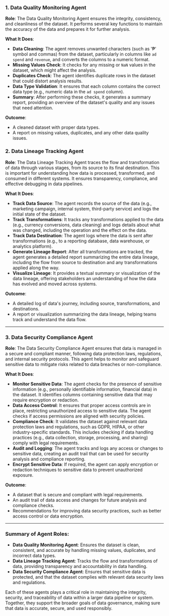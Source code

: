 ### 1. **Data Quality Monitoring Agent**

**Role**: 
The Data Quality Monitoring Agent ensures the integrity, consistency, and cleanliness of the dataset. It performs several key functions to maintain the accuracy of the data and prepares it for further analysis.

**What It Does**:
- **Data Cleaning**: The agent removes unwanted characters (such as '₱' symbol and commas) from the dataset, particularly in columns like `ad spend` and `revenue`, and converts the columns to a numeric format.
- **Missing Values Check**: It checks for any missing or `NaN` values in the dataset, which might affect the analysis.
- **Duplicates Check**: The agent identifies duplicate rows in the dataset that could distort analysis results.
- **Data Type Validation**: It ensures that each column contains the correct data type (e.g., numeric data in the `ad spend` column).
- **Summary**: After performing these checks, it generates a summary report, providing an overview of the dataset's quality and any issues that need attention.

**Outcome**: 
- A cleaned dataset with proper data types.
- A report on missing values, duplicates, and any other data quality issues.


### 2. **Data Lineage Tracking Agent**

**Role**: 
The Data Lineage Tracking Agent traces the flow and transformation of data through various stages, from its source to its final destination. This is important for understanding how data is processed, transformed, and consumed in different systems. It ensures transparency, compliance, and effective debugging in data pipelines.

**What It Does**:
- **Track Data Source**: The agent records the source of the data (e.g., marketing campaign, internal system, third-party service) and logs the initial state of the dataset.
- **Track Transformations**: It tracks any transformations applied to the data (e.g., currency conversions, data cleaning) and logs details about what was changed, including the operation and the effect on the data.
- **Track Data Destination**: The agent logs where the data is sent after transformations (e.g., to a reporting database, data warehouse, or analytics platform).
- **Generate Lineage Report**: After all transformations are tracked, the agent generates a detailed report summarizing the entire data lineage, including the flow from source to destination and any transformations applied along the way.
- **Visualize Lineage**: It provides a textual summary or visualization of the data lineage, offering stakeholders an understanding of how the data has evolved and moved across systems.

**Outcome**: 
- A detailed log of data's journey, including source, transformations, and destinations.
- A report or visualization summarizing the data lineage, helping teams track and understand the data flow.

---

### 3. **Data Security Compliance Agent**

**Role**: 
The Data Security Compliance Agent ensures that data is managed in a secure and compliant manner, following data protection laws, regulations, and internal security protocols. This agent helps to monitor and safeguard sensitive data to mitigate risks related to data breaches or non-compliance.

**What It Does**:
- **Monitor Sensitive Data**: The agent checks for the presence of sensitive information (e.g., personally identifiable information, financial data) in the dataset. It identifies columns containing sensitive data that may require encryption or redaction.
- **Data Access Control**: It ensures that proper access controls are in place, restricting unauthorized access to sensitive data. The agent checks if access permissions are aligned with security policies.
- **Compliance Check**: It validates the dataset against relevant data protection laws and regulations, such as GDPR, HIPAA, or other industry-specific standards. This includes checking if data handling practices (e.g., data collection, storage, processing, and sharing) comply with legal requirements.
- **Audit and Logging**: The agent tracks and logs any access or changes to sensitive data, creating an audit trail that can be used for security analysis and compliance reporting.
- **Encrypt Sensitive Data**: If required, the agent can apply encryption or redaction techniques to sensitive data to prevent unauthorized exposure.

**Outcome**:
- A dataset that is secure and compliant with legal requirements.
- An audit trail of data access and changes for future analysis and compliance checks.
- Recommendations for improving data security practices, such as better access control or data encryption.

---

### Summary of Agent Roles:
- **Data Quality Monitoring Agent**: Ensures the dataset is clean, consistent, and accurate by handling missing values, duplicates, and incorrect data types.
- **Data Lineage Tracking Agent**: Tracks the flow and transformations of data, providing transparency and accountability in data handling.
- **Data Security Compliance Agent**: Ensures that sensitive data is protected, and that the dataset complies with relevant data security laws and regulations.

Each of these agents plays a critical role in maintaining the integrity, security, and traceability of data within a larger data pipeline or system. Together, they support the broader goals of data governance, making sure that data is accurate, secure, and used responsibly.
